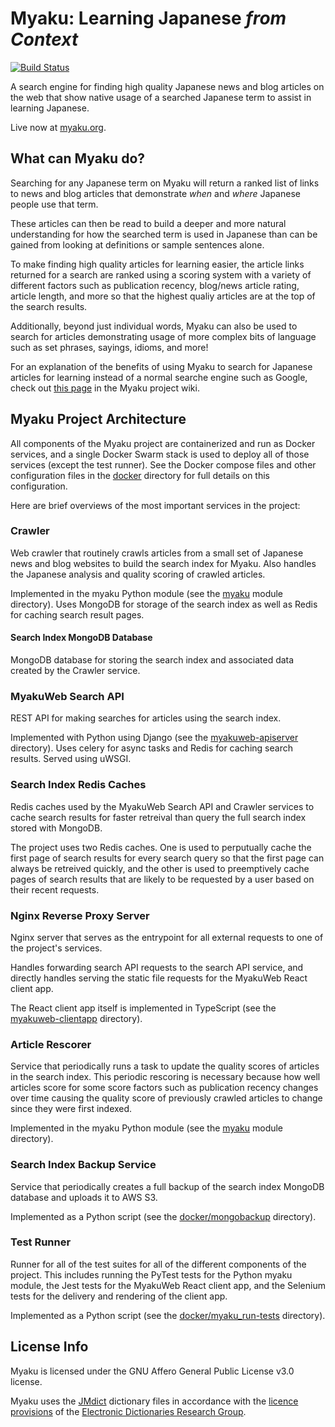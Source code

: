 # Myaku: Learning Japanese _from Context_

[![Build Status](https://travis-ci.org/FriedRice/Myaku.svg?branch=master)](https://travis-ci.org/FriedRice/Myaku)

A search engine for finding high quality Japanese news and blog articles on the
web that show native usage of a searched Japanese term to assist in learning
Japanese.

Live now at [myaku.org](https://myaku.org).

## What can Myaku do?

Searching for any Japanese term on Myaku will return a ranked list of links to
news and blog articles that demonstrate _when_ and _where_ Japanese people use
that term.

These articles can then be read to build a deeper and more natural
understanding for how the searched term is used in Japanese than can be
gained from looking at definitions or sample sentences alone.

To make finding high quality articles for learning easier, the article links
returned for a search are ranked using a scoring system with a variety of
different factors such as publication recency, blog/news article rating, article
length, and more so that the highest qualiy articles are at the top of the
search results.

Additionally, beyond just individual words, Myaku can also be used to search for
articles demonstrating usage of more complex bits of language such as set
phrases, sayings, idioms, and more!

For an explanation of the benefits of using Myaku to search for Japanese
articles for learning instead of a normal searche engine such as Google, check
out [this page][1] in the Myaku project wiki.


## Myaku Project Architecture

All components of the Myaku project are containerized and run as Docker services,
and a single Docker Swarm stack is used to deploy all of those services (except
the test runner). See the Docker compose files and other configuration files in
the [docker][2] directory for full details on this configuration.

Here are brief overviews of the most important services in the project:

### Crawler

Web crawler that routinely crawls articles from a small set of Japanese news and
blog websites to build the search index for Myaku. Also handles the Japanese
analysis and quality scoring of crawled articles.

Implemented in the myaku Python module (see the [myaku][3] module directory).
Uses MongoDB for storage of the search index as well as Redis for caching search
result pages.

#### Search Index MongoDB Database

MongoDB database for storing the search index and associated data created by the
Crawler service.

### MyakuWeb Search API

REST API for making searches for articles using the search index.

Implemented with Python using Django (see the [myakuweb-apiserver][4] directory).
Uses celery for async tasks and Redis for caching search results. Served using
uWSGI.

### Search Index Redis Caches

Redis caches used by the MyakuWeb Search API and Crawler services to cache search
results for faster retreival than query the full search index stored with MongoDB.

The project uses two Redis caches. One is used to perputually cache the first page
of search results for every search query so that the first page can always be
retreived quickly, and the other is used to preemptively cache pages of search
results that are likely to be requested by a user based on their recent requests.

### Nginx Reverse Proxy Server

Nginx server that serves as the entrypoint for all external requests to one of the
project's services.

Handles forwarding search API requests to the search API service, and directly
handles serving the static file requests for the MyakuWeb React client app.

The React client app itself is implemented in TypeScript (see the
[myakuweb-clientapp][5] directory).

### Article Rescorer

Service that periodically runs a task to update the quality scores of articles in
the search index. This periodic rescoring is necessary because how well articles
score for some score factors such as publication recency changes over time causing
the quality score of previously crawled articles to change since they were first
indexed.

Implemented in the myaku Python module (see the [myaku][3] module directory).

### Search Index Backup Service

Service that periodically creates a full backup of the search index MongoDB
database and uploads it to AWS S3.

Implemented as a Python script (see the [docker/mongobackup][6] directory).

### Test Runner

Runner for all of the test suites for all of the different components of the
project. This includes running the PyTest tests for the Python myaku module, the
Jest tests for the MyakuWeb React client app, and the Selenium tests for the
delivery and rendering of the client app.

Implemented as a Python script (see the [docker/myaku_run-tests][7] directory).

## License Info

Myaku is licensed under the GNU Affero General Public License v3.0 license.

Myaku uses the [JMdict][8] dictionary files in accordance with the
[licence provisions][9] of the [Electronic Dictionaries Research Group][10].

[1]: https://github.com/FriedRice/Myaku/wiki/Why-not-just-use-a-normal-web-search-engine-like-Google%3F
[2]: https://github.com/FriedRice/Myaku/tree/master/docker
[3]: https://github.com/FriedRice/Myaku/tree/master/myaku
[4]: https://github.com/FriedRice/Myaku/tree/master/myakuweb-apiserver
[5]: https://github.com/FriedRice/Myaku/tree/master/myakuweb-clientapp
[6]: https://github.com/FriedRice/Myaku/tree/master/docker/mongobackup
[7]: https://github.com/FriedRice/Myaku/tree/master/docker/myaku_run-tests
[8]: http://www.edrdg.org/jmdict/j_jmdict.html
[9]: http://www.edrdg.org/edrdg/licence.html
[10]: http://www.edrdg.org/
